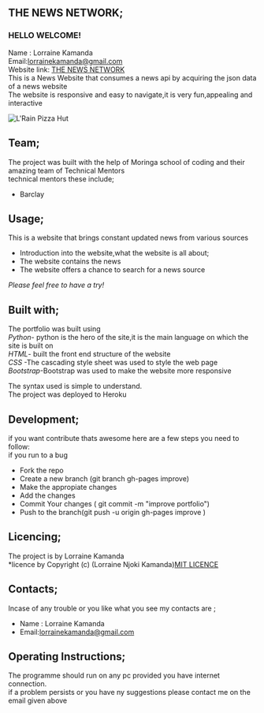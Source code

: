 ## **THE NEWS NETWORK;**<br/>
  ### HELLO WELCOME! <br/>
  Name : Lorraine Kamanda <br/>
 Email:lorrainekamanda@gmail.com <br/>
 Website link: [THE NEWS NETWORK](https://lorrainekamanda.github.io/NewsApi/) <br/>
 This is a News Website that consumes a news api by acquiring the json data of a news website <br/>
 The website is responsive and easy to navigate,it is very fun,appealing  and interactive<br/>

 ![L'Rain Pizza Hut](images/log11.png)



## **Team;**<br/>
The project was built with the help of Moringa school  of coding and their amazing team of Technical Mentors<br/>
technical mentors these include;<br/>

* Barclay <br/>

## **Usage;**<br/>
This is a  website that brings constant updated news from various sources<br/> 
* Introduction into the website,what the website is all about;
* The website contains the news
* The website offers a chance to search for a news source

*Please feel free to have a try!*<br/>


 ## **Built with;**<br/>
The portfolio was built  using<br/>
*Python*- python is the hero of the site,it is the main language on which the site is built on<br/>
 *HTML*- built the front end structure of the website <br/>
 *CSS* -The cascading style sheet was used to style the web page<br/>
 *Bootstrap*-Bootstrap was used to make the website more responsive

The syntax used is simple to understand.<br/>
The project was deployed to Heroku

## **Development;**<br/>
if you want contribute thats awesome here are a few steps you need to follow:<br/>
if you run to a bug<br/>
* Fork the repo<br/>
* Create a new branch (git branch gh-pages improve)<br/>
* Make the appropiate changes<br/>
* Add the changes<br/>
* Commit Your changes ( git commit -m "improve portfolio")<br/>
* Push to the branch(git push -u origin gh-pages improve )<br/>

## **Licencing;**<br/>
The project is by Lorraine Kamanda<br/>
*licence by Copyright (c) (Lorraine Njoki Kamanda)[MIT LICENCE](licence.txt)<br/> 


## **Contacts;**<br/>
Incase of any trouble or you like what you see my contacts are ;<br/>  
* Name : Lorraine Kamanda
* Email:lorrainekamanda@gmail.com 

## **Operating Instructions;**<br/>
The programme should run on any pc provided you have internet connection.<br/>
if a problem persists or you have ny suggestions please contact  me on the email given above <br/>
